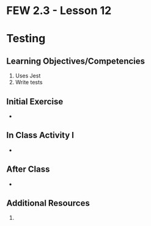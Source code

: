 # FEW 2.3 - Lesson 12

# Testing

## Learning Objectives/Competencies

1. Uses Jest
1. Write tests 

## Initial Exercise

- 

## In Class Activity I

- 

## After Class

- 

## Additional Resources

1. 
